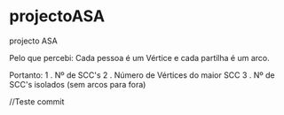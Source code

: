 projectoASA
===========

projecto ASA

Pelo que percebi: Cada pessoa é um Vértice e cada partilha é um arco.

Portanto:
1 . Nº de SCC's
2 . Número de Vértices do maior SCC
3 . Nº de SCC's isolados (sem arcos para fora)

//Teste commit
